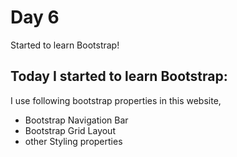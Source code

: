 # Day 6

Started to learn Bootstrap!

## Today I started to learn Bootstrap:

I use following bootstrap properties in this website,

 - Bootstrap Navigation Bar
 - Bootstrap Grid Layout
 - other Styling properties
